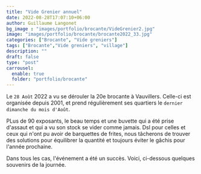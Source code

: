 ```yaml
---
title: "Vide Grenier annuel"
date: 2022-08-28T17:07:10+06:00
author: Guillaume Langonet
bg_image : "images/portfolio/brocante/VideGrenier2.jpg"
image: "images/portfolio/brocante/brocante2022_33.jpg"
categories: ["Brocante", "Vide greniers"]
tags: ["Brocante","Vide greniers", "village"]
description: ""
draft: false
type: "post"
carrousel:
  enable: true
  folder: "portfolio/brocante"
---
```



​Le `28 Août` 2022 a vu se dérouler la 20e brocante à Vauvillers.
Celle-ci est organisée depuis 2001, et prend régulièrement ses quartiers le `dernier dimanche du mois d'Août`.

PLus de 90 exposants, le beau temps et une buvette qui a été prise d'assaut et qui a vu son stock se vider comme jamais.
Dsl pour celles et ceux qui n'ont pu avoir de barquettes de frites, nous tâcherons de trouver des solutions pour équilibrer la quantité et toujours éviter le gâchis pour l'année prochaine.

Dans tous les cas, l'événement a été un succès. Voici, ci-dessous quelques souvenirs de la journée.
